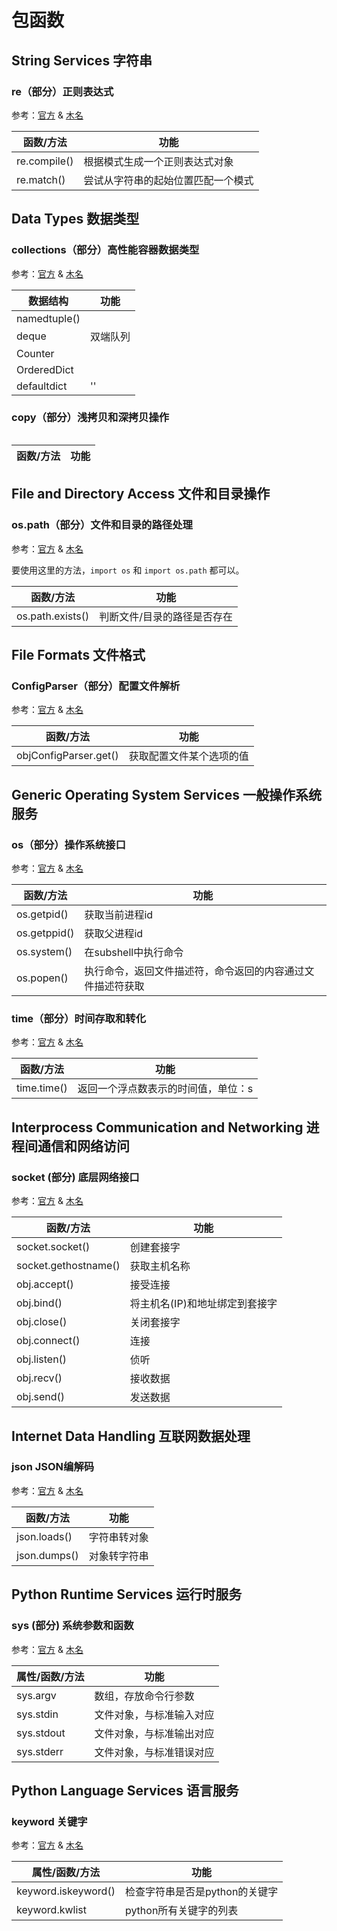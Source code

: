 # 包函数

## String Services 字符串

### re（部分）正则表达式

参考：[官方](https://docs.python.org/2/library/re.html) & [木名](#docs/pkg_re)

|函数/方法          	|功能                           |
|-------------------|-------------------------------|
|re.compile() 		|根据模式生成一个正则表达式对象		|
|re.match() 		|尝试从字符串的起始位置匹配一个模式	|


## Data Types 数据类型

### collections（部分）高性能容器数据类型

参考：[官方](https://docs.python.org/2/library/collections.html) & [木名](#docs/pkg_collections)

|数据结构          	|功能                           |
|-------------------|-------------------------------|
|namedtuple()		||
|deque  			|双端队列|
|Counter 			||
|OrderedDict 		||
|defaultdict		|''|


### copy（部分）浅拷贝和深拷贝操作

###### 

|函数/方法          	|功能                           |
|-------------------|-------------------------------|



## File and Directory Access 文件和目录操作

### os.path（部分）文件和目录的路径处理

参考：[官方](https://docs.python.org/2/library/os.path.html) & [木名](#docs/pkg_os_path)

要使用这里的方法，`import os` 和 `import os.path` 都可以。

|函数/方法          	|功能                           |
|-------------------|-------------------------------|
|os.path.exists() 	|判断文件/目录的路径是否存在			|


## File Formats 文件格式

### ConfigParser（部分）配置文件解析

参考：[官方](https://docs.python.org/2/library/configparser.html) & [木名](#docs/pkg_configparser)

|函数/方法          	|功能                           |
|-------------------|-------------------------------|
|objConfigParser.get()|获取配置文件某个选项的值			|


## Generic Operating System Services 一般操作系统服务

### os（部分）操作系统接口

参考：[官方](https://docs.python.org/2/library/os.html) & [木名](#docs/pkg_os)

|函数/方法          	|功能                           |
|-------------------|-------------------------------|
|os.getpid()		|获取当前进程id					|
|os.getppid() 		|获取父进程id						|
|os.system()		|在subshell中执行命令				|
|os.popen()			|执行命令，返回文件描述符，命令返回的内容通过文件描述符获取|


### time（部分）时间存取和转化

参考：[官方](https://docs.python.org/2/library/time.html) & [木名](#docs/pkg_time)

|函数/方法          	|功能                           |
|-------------------|-------------------------------|
|time.time()		|返回一个浮点数表示的时间值，单位：s	|


## Interprocess Communication and Networking 进程间通信和网络访问

### socket (部分) 底层网络接口

参考：[官方](https://docs.python.org/2/library/socket.html) & [木名](#docs/pkg_socket)

|函数/方法          	|功能                           |
|-------------------|-------------------------------|
|socket.socket()      |创建套接字                     |
|socket.gethostname() |获取主机名称                   |
|obj.accept()         |接受连接                       |
|obj.bind()           |将主机名(IP)和地址绑定到套接字 		|
|obj.close()          |关闭套接字                     |
|obj.connect()        |连接                           |
|obj.listen()         |侦听                           |
|obj.recv()           |接收数据                       |
|obj.send()           |发送数据                       |

## Internet Data Handling 互联网数据处理

### json JSON编解码

参考：[官方](https://docs.python.org/2/library/json.html) & [木名](#docs/pkg_json)

|函数/方法          	|功能                           |
|-------------------|-------------------------------|
|json.loads() 		|字符串转对象|
|json.dumps() 		|对象转字符串|


## Python Runtime Services 运行时服务

### sys (部分) 系统参数和函数

参考：[官方](https://docs.python.org/2/library/sys.html) & [木名](#docs/pkg_sys)

|属性/函数/方法       |功能                           |
|-------------------|-------------------------------|
|sys.argv           |数组，存放命令行参数           |
|sys.stdin 			|文件对象，与标准输入对应 		|
|sys.stdout 		|文件对象，与标准输出对应		|
|sys.stderr 		|文件对象，与标准错误对应		|


## Python Language Services 语言服务

### keyword 关键字

参考：[官方](https://docs.python.org/2/library/keyword.html) & [木名](#docs/pkg_keyword)

|属性/函数/方法       |功能                           |
|-------------------|-------------------------------|
|keyword.iskeyword()|检查字符串是否是python的关键字		|
|keyword.kwlist 	|python所有关键字的列表			|


